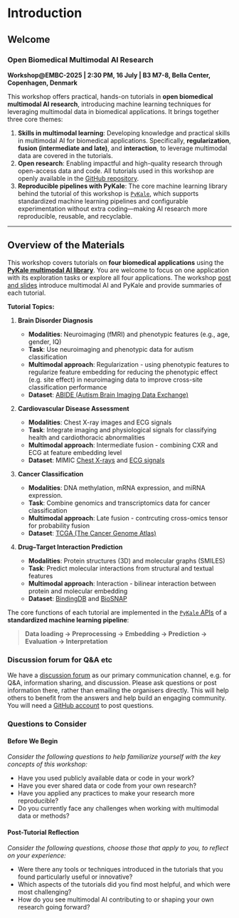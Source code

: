 # Introduction

## Welcome

### Open Biomedical Multimodal AI Research

**Workshop@EMBC-2025  | 2:30 PM, 16 July | B3 M7-8, Bella Center, Copenhagen, Denmark**

This workshop offers practical, hands-on tutorials in **open biomedical multimodal AI research**,
introducing machine learning techniques for leveraging multimodal data in biomedical applications.
It brings together three core themes:

1. **Skills in multimodal learning**: Developing knowledge and practical skills in multimodal AI for biomedical applications. Specifically, **regularization**, **fusion (intermediate and late)**, and **interaction**, to leverage multimodal data are covered in the tutorials.
2. **Open research**: Enabling impactful and high-quality research through open-access data and code. All tutorials used in this workshop are openly available in the [GitHub repository](https://github.com/pykale/mmai-tutorials).
3. **Reproducible pipelines with PyKale**: The core machine learning library behind the tutorial of this workshop is [`PyKale`](https://github.com/pykale/pykale), which supports standardized machine learning pipelines and configurable experimentation without extra coding—making AI research more reproducible, reusable, and recyclable.

---

## Overview of the Materials

This workshop covers tutorials on **four biomedical applications** using the **[PyKale multimodal AI library](https://github.com/pykale/pykale)**.
You are welcome to focus on one application with its exploration tasks or explore all four applications.
The workshop [post and slides](https://www.linkedin.com/posts/ukomain_embc-2025-slides-activity-7353336771377602563-FNjK?utm_source=share&utm_medium=member_desktop&rcm=ACoAACntBqIB-Um3rPdeWmJTIdKxPHAoiWH7JYc) introduce multimodal AI and PyKale and provide summaries of each tutorial.

**Tutorial Topics:**

1. **Brain Disorder Diagnosis**

   - **Modalities**: Neuroimaging (fMRI) and phenotypic features (e.g., age, gender, IQ)
   - **Task**: Use neuroimaging and phenotypic data for autism classification
   - **Multimodal approach**: Regularization - using phenotypic features to regularize feature embedding for reducing the phenotypic effect (e.g. site effect) in neuroimaging data to improve cross-site classification performance
   - **Dataset**: [ABIDE (Autism Brain Imaging Data Exchange)](https://fcon_1000.projects.nitrc.org/indi/abide/)

2. **Cardiovascular Disease Assessment**

   - **Modalities**: Chest X-ray images and ECG signals
   - **Task**: Integrate imaging and physiological signals for classifying health and cardiothoracic abnormalities
   - **Multimodal approach**: Intermediate fusion - combining CXR and ECG at feature embedding level
   - **Dataset**: MIMIC [Chest X-rays](https://physionet.org/content/mimic-cxr/2.1.0/) and [ECG signals](https://physionet.org/content/mimic-iv-ecg/1.0/)

3. **Cancer Classification**

   - **Modalities**: DNA methylation, mRNA expression, and miRNA expression.
   - **Task**: Combine genomics and transcriptomics data for cancer classification
   - **Multimodal approach**: Late fusion - contrcuting cross-omics tensor for probability fusion
   - **Dataset**: [TCGA (The Cancer Genome Atlas)](https://www.cancerimagingarchive.net/collection/tcga-brca/)

4. **Drug–Target Interaction Prediction**

   - **Modalities**: Protein structures (3D) and molecular graphs (SMILES)
   - **Task**: Predict molecular interactions from structural and textual features
   - **Multimodal approach**: Interaction - bilinear interaction between protein and molecular embedding
   - **Dataset**: [BindingDB](https://www.bindingdb.org/rwd/bind/index.jsp) and [BioSNAP](https://snap.stanford.edu/biodata/)

The core functions of each tutorial are implemented in the [`PyKale` APIs](https://pykale.readthedocs.io/en/latest/) of a **standardized machine learning pipeline**:

> **Data loading → Preprocessing → Embedding → Prediction → Evaluation → Interpretation**

### Discussion forum for Q&A etc

We have a [discussion forum](https://github.com/pykale/mmai-tutorials/discussions) as our primary communication channel, e.g. for Q&A, information sharing, and discussion. Please ask questions or post information there, rather than emailing the organisers directly. This will help others to benefit from the answers and help build an engaging community. You will need a [GitHub account](https://github.com/join) to post questions.

### Questions to Consider

#### Before We Begin

_Consider the following questions to help familiarize yourself with the key concepts of this workshop:_

- Have you used publicly available data or code in your work?
- Have you ever shared data or code from your own research?
- Have you applied any practices to make your research more reproducible?
- Do you currently face any challenges when working with multimodal data or methods?

#### Post-Tutorial Reflection

_Consider the following questions, choose those that apply to you, to reflect on your experience:_

- Were there any tools or techniques introduced in the tutorials that you found particularly useful or innovative?
- Which aspects of the tutorials did you find most helpful, and which were most challenging?
- How do you see multimodal AI contributing to or shaping your own research going forward?
